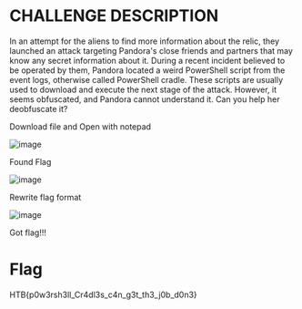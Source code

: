 # CHALLENGE DESCRIPTION
In an attempt for the aliens to find more information about the relic, they launched an attack targeting Pandora's close friends and partners that may know any secret information about it. During a recent incident believed to be operated by them, Pandora located a weird PowerShell script from the event logs, otherwise called PowerShell cradle. These scripts are usually used to download and execute the next stage of the attack. However, it seems obfuscated, and Pandora cannot understand it. Can you help her deobfuscate it?

Download file and Open with notepad 

![image](https://github.com/user-attachments/assets/6922da58-d2df-4376-8cb6-b7e787036495)

Found Flag

![image](https://github.com/user-attachments/assets/3fc031f5-1a71-4aaa-9d51-debbd5f86a71)

Rewrite flag format

![image](https://github.com/user-attachments/assets/0eb3044d-e0d1-45af-aba4-613d5a5410db)

Got flag!!!

# Flag

HTB{p0w3rsh3ll_Cr4dl3s_c4n_g3t_th3_j0b_d0n3}
